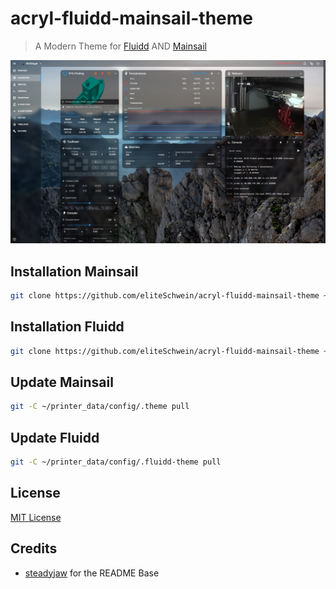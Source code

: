 # acryl-fluidd-mainsail-theme
> A Modern Theme for [Fluidd](https://github.com/fluidd-core/fluidd) AND [Mainsail](https://github.com/mainsail-crew/mainsail)

![Screenshot](./chrome_S95z75NwQY.jpg)

## Installation Mainsail
```bash
git clone https://github.com/eliteSchwein/acryl-fluidd-mainsail-theme ~/printer_data/config/.theme
```

## Installation Fluidd
```bash
git clone https://github.com/eliteSchwein/acryl-fluidd-mainsail-theme ~/printer_data/config/.fluidd-theme
```

## Update Mainsail
```bash
git -C ~/printer_data/config/.theme pull
```

## Update Fluidd 
```bash
git -C ~/printer_data/config/.fluidd-theme pull
```

## License
[MIT License](./LICENSE)

## Credits
* [steadyjaw](https://github.com/steadyjaw) for the README Base 
